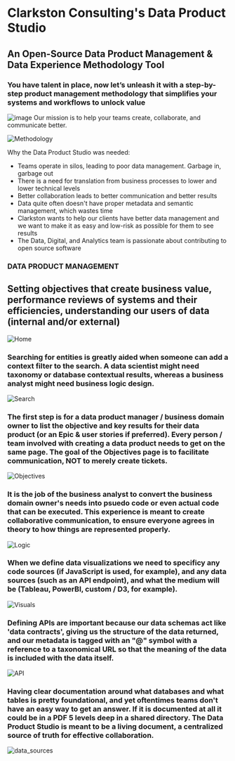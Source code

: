 # Clarkston Consulting's Data Product Studio
## An Open-Source Data Product Management & Data Experience Methodology Tool
### You have talent in place, now let’s unleash it with a step-by-step product management methodology that simplifies your systems and workflows to unlock value
![image](https://user-images.githubusercontent.com/109617268/186959649-250ce2a6-a86c-4818-b21c-165a3b9fa1b7.png)
Our mission is to help your teams create, collaborate, and communicate better.

![Methodology](https://github.com/data-product-studio/data-product-studio/blob/main/images/Data_Product_Methodology.png)

Why the Data Product Studio was needed:
- Teams operate in silos, leading to poor data management. Garbage in, garbage out
- There is a need for translation from business processes to lower and lower technical levels
- Better collaboration leads to better communication and better results
- Data quite often doesn't have proper metadata and semantic management, which wastes time
- Clarkston wants to help our clients have better data management and we want to make it as easy and low-risk as possible for them to see results
- The Data, Digital, and Analytics team is passionate about contributing to open source software

### DATA PRODUCT MANAGEMENT
## Setting objectives that create business value,  performance reviews of systems and their efficiencies, understanding our users of data (internal and/or external)

![Home](https://github.com/data-product-studio/data-product-studio/blob/main/images/Home.png)

### Searching for entities is greatly aided when someone can add a context filter to the search. A data scientist might need taxonomy or database contextual results, whereas a business analyst might need business logic design.
![Search](https://github.com/data-product-studio/data-product-studio/blob/main/images/search.png)

### The first step is for a data product manager / business domain owner to list the objective and key results for their data product (or an Epic & user stories if preferred). Every person / team involved with creating a data product needs to get on the same page. The goal of the Objectives page is to facilitate communication, NOT to merely create tickets.
![Objectives](https://github.com/data-product-studio/data-product-studio/blob/main/images/Objectives.png)

### It is the job of the business analyst to convert the business domain owner's needs into psuedo code or even actual code that can be executed. This experience is meant to create collaborative communication, to ensure everyone agrees in theory to how things are represented properly.
![Logic](https://github.com/data-product-studio/data-product-studio/blob/main/images/Logic.png)

### When we define data visualizations we need to specificy any code sources (if JavaScript is used, for example), and any data sources (such as an API endpoint), and what the medium will be (Tableau, PowerBI, custom / D3, for example).
![Visuals](https://github.com/data-product-studio/data-product-studio/blob/main/images/Visuals.png)

### Defining APIs are important because our data schemas act like 'data contracts', giving us the structure of the data returned, and our metadata is tagged with an "@" symbol with a reference to a taxonomical URL so that the meaning of the data is included with the data itself.
![API](https://github.com/data-product-studio/data-product-studio/blob/main/images/API.png)

### Having clear documentation around what databases and what tables is pretty foundational, and yet oftentimes teams don't have an easy way to get an answer. If it is documented at all it could be in a PDF 5 levels deep in a shared directory. The Data Product Studio is meant to be a living document, a centralized source of truth for effective collaboration.
![data_sources](https://github.com/data-product-studio/data-product-studio/blob/main/images/data_sources.png)


<!--
**data-product-studio/data-product-studio** is a ✨ _special_ ✨ repository because its `README.md` (this file) appears on your GitHub profile.




-->
